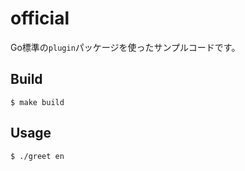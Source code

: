 # official

Go標準の`plugin`パッケージを使ったサンプルコードです。

## Build

```shell
$ make build
```

## Usage

```shell
$ ./greet en
```
